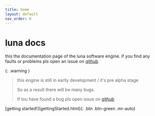 ```yaml
---
title: home
layout: default
nav_order: 0
---
```


# luna docs
this the documentation page of the luna software engine.
if you find any faults or problems pls open an issue on [github](https://github.com/lolrobbe2/lunaDocs/issues)

{: .warning }
> this engine is still in earlly development / it's pre alpha stage
> 
> So as a result there will be many bugs.
> 
> If tou have found a bug pls open issue on [github](https://github.com/lolrobbe2/luna/issues)

<span class="fs-8">
[getting started!](gettingStarted.html){: .btn .btn-green .mr-auto}
</span>

